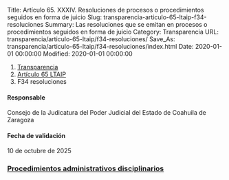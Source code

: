 Title: Artículo 65. XXXIV. Resoluciones de procesos o procedimientos seguidos en forma de juicio
Slug: transparencia-articulo-65-ltaip-f34-resoluciones
Summary: Las resoluciones que se emitan en procesos o procedimientos seguidos en forma de juicio
Category: Transparencia
URL: transparencia/articulo-65-ltaip/f34-resoluciones/
Save_As: transparencia/articulo-65-ltaip/f34-resoluciones/index.html
Date: 2020-01-01 00:00:00
Modified: 2020-01-01 00:00:00


<nav aria-label="breadcrumb">
<ol class="breadcrumb">
<li class="breadcrumb-item"><a href="../../">Transparencia</a></li>
<li class="breadcrumb-item"><a href="../">Artículo 65 LTAIP</a></li>
<li class="breadcrumb-item active" aria-current="page">F34 resoluciones</li>
</ol>
</nav>



#### Responsable

Consejo de la Judicatura del Poder Judicial del Estado de Coahuila de Zaragoza


#### Fecha de validación

10 de octubre de 2025


### [Procedimientos administrativos disciplinarios ](https://www.pjecz.gob.mx/transparencia/articulo-21/f47-listado-de-servidores-publicos-sancionados/#gsc.tab=0)